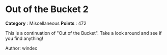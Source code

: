 # Out of the Bucket 2

**Category** : Miscellaneous
**Points** : 472

This is a continuation of "Out of the Bucket". Take a look around and see if you find anything!

Author: windex



